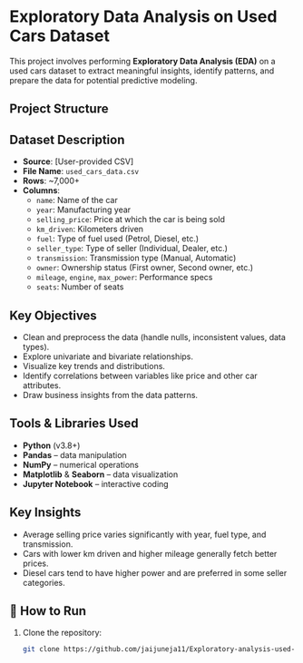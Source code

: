 # Exploratory Data Analysis on Used Cars Dataset

This project involves performing **Exploratory Data Analysis (EDA)** on a used cars dataset to extract meaningful insights, identify patterns, and prepare the data for potential predictive modeling.

## Project Structure

##  Dataset Description

- **Source**: [User-provided CSV]
- **File Name**: `used_cars_data.csv`
- **Rows**: ~7,000+
- **Columns**: 
  - `name`: Name of the car
  - `year`: Manufacturing year
  - `selling_price`: Price at which the car is being sold
  - `km_driven`: Kilometers driven
  - `fuel`: Type of fuel used (Petrol, Diesel, etc.)
  - `seller_type`: Type of seller (Individual, Dealer, etc.)
  - `transmission`: Transmission type (Manual, Automatic)
  - `owner`: Ownership status (First owner, Second owner, etc.)
  - `mileage`, `engine`, `max_power`: Performance specs
  - `seats`: Number of seats

##  Key Objectives

- Clean and preprocess the data (handle nulls, inconsistent values, data types).
- Explore univariate and bivariate relationships.
- Visualize key trends and distributions.
- Identify correlations between variables like price and other car attributes.
- Draw business insights from the data patterns.

## Tools & Libraries Used

- **Python** (v3.8+)
- **Pandas** – data manipulation
- **NumPy** – numerical operations
- **Matplotlib** & **Seaborn** – data visualization
- **Jupyter Notebook** – interactive coding

## Key Insights

- Average selling price varies significantly with year, fuel type, and transmission.
- Cars with lower km driven and higher mileage generally fetch better prices.
- Diesel cars tend to have higher power and are preferred in some seller categories.

## 📎 How to Run

1. Clone the repository:
   ```bash
   git clone https://github.com/jaijuneja11/Exploratory-analysis-used-cars.git


